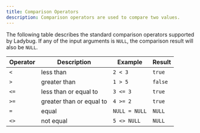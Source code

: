 ```yaml
---
title: Comparison Operators
description: Comparison operators are used to compare two values.
---
```


The following table describes the standard comparison operators supported by Ladybug. If any of the input arguments is `NULL`, the comparison result will also be `NULL`.

<div class="scroll-table">

| Operator | Description | Example | Result |
| ----------- | ----------- | ----------- | ----------- |
| `<` | less than | `2 < 3` | `true` |
| `>` | greater than | `1 > 5` | `false` |
| `<=` | less than or equal to | `3 <= 3` | `true` |
| `>=` | greater than or equal to | `4 >= 2` | `true` |
| `=` | equal | `NULL = NULL` | `NULL` |
| `<>` | not equal | `5 <> NULL` | `NULL` |

</div>
